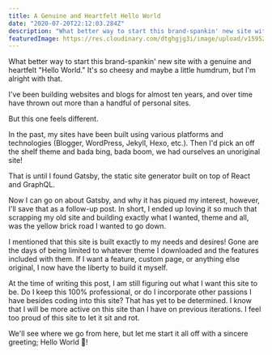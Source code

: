 ```yaml
---
title: A Genuine and Heartfelt Hello World
date: "2020-07-20T22:12:03.284Z"
description: "What better way to start this brand-spankin' new site with a genuine and heartfelt \"Hello World.\" It's so cheesy and maybe a little humdrum, but I'm alright with that."
featuredImage: https://res.cloudinary.com/dtghgjg3i/image/upload/v1595295670/gatsby-personal-site/blog-posts/helloworld_h2iu9b.png
---
```


What better way to start this brand-spankin' new site with a genuine and heartfelt "Hello World." It's so cheesy and maybe a little humdrum, but I'm alright with that.

I've been building websites and blogs for almost ten years, and over time have thrown out more than a handful of personal sites.

But this one feels different.

In the past, my sites have been built using various platforms and technologies (Blogger, WordPress, Jekyll, Hexo, etc.). Then I'd pick an off the shelf theme and bada bing, bada boom, we had ourselves an unoriginal site!

That is until I found Gatsby, the static site generator built on top of React and GraphQL.

Now I can go on about Gatsby, and why it has piqued my interest, however, I'll save that as a follow-up post. In short, I ended up loving it so much that scrapping my old site and building exactly what I wanted, theme and all, was the yellow brick road I wanted to go down.

I mentioned that this site is built exactly to my needs and desires! Gone are the days of being limited to whatever theme I downloaded and the features included with them. If I want a feature, custom page, or anything else original, I now have the liberty to build it myself.

At the time of writing this post, I am still figuring out what I want this site to be. Do I keep this 100% professional, or do I incorporate other passions I have besides coding into this site? That has yet to be determined. I know that I will be more active on this site than I have on previous iterations. I feel too proud of this site to let it sit and rot.

We'll see where we go from here, but let me start it all off with a sincere greeting; Hello World 👋!
